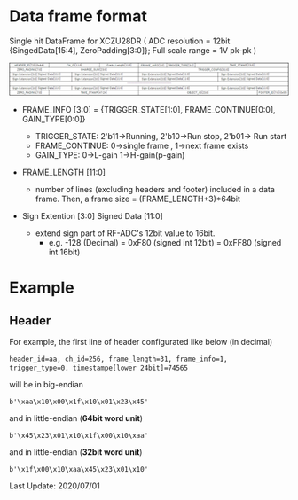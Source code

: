 # Data frame format
Single hit DataFrame for XCZU28DR ( ADC resolution = 12bit {SingedData[15:4], ZeroPadding[3:0]}; Full scale range = 1V pk-pk  )

![dataframe_format](./dataframe_format.png)

* FRAME_INFO [3:0] = {TRIGGER_STATE[1:0],  FRAME_CONTINUE[0:0], GAIN_TYPE[0:0]}
    * TRIGGER_STATE: 2'b11->Running, 2'b10->Run stop, 2'b01-> Run start
    * FRAME_CONTINUE: 0->single frame , 1->next frame exists
    * GAIN_TYPE: 0->L-gain 1->H-gain(p-gain)

* FRAME_LENGTH [11:0]
    * number of lines (excluding headers and footer) included in a data frame.
      Then, a frame size = (FRAME_LENGTH+3)*64bit

* Sign Extention [3:0] Signed Data [11:0]
    * extend sign part of RF-ADC's 12bit value to 16bit.
      - e.g. -128 (Decimal) = 0xF80 (signed int 12bit) = 0xFF80 (signed int 16bit)

# Example
## Header
For example, the first line of header configurated like below (in decimal)
```
header_id=aa, ch_id=256, frame_length=31, frame_info=1, trigger_type=0, timestampe[lower 24bit]=74565
```
will be in big-endian
```
b'\xaa\x10\x00\x1f\x10\x01\x23\x45'
```
and in little-endian (**64bit word unit**)
```
b'\x45\x23\x01\x10\x1f\x00\x10\xaa'
```
and in little-endian (**32bit word unit**)
```
b'\x1f\x00\x10\xaa\x45\x23\x01\x10'
```
    
Last Update: 2020/07/01
